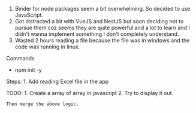 
1. Binder for node packages seem a bit overwhelming. So decided to use JavaScript.
2. Got distracted a bit with VueJS and NestJS but soon deciding not to pursue them coz seems they are quite powerful and a lot to learn and I didn't wanna implement something I don't completely understand.
3. Wasted 2 hours reading a file because the file was in windows and the code was running in linux. 

Commands
- npm init -y


Steps:
    1. Add reading Excel file in the app

TODO:
    1. Create a array of array in javascript
    2. Try to display it out.

    Then merge the above logic.